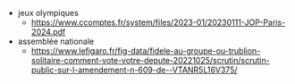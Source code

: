 - jeux olympiques
	- https://www.ccomptes.fr/system/files/2023-01/20230111-JOP-Paris-2024.pdf
- assemblée nationale
	- https://www.lefigaro.fr/fig-data/fidele-au-groupe-ou-trublion-solitaire-comment-vote-votre-depute-20221025/scrutin/scrutin-public-sur-l-amendement-n-609-de--VTANR5L16V375/